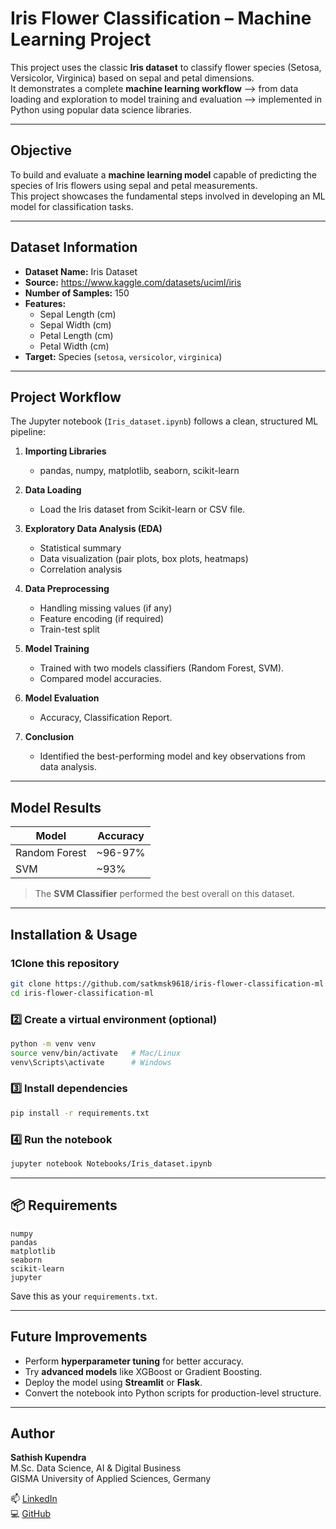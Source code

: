 # Iris Flower Classification – Machine Learning Project

This project uses the classic **Iris dataset** to classify flower species (Setosa, Versicolor, Virginica) based on sepal and petal dimensions.  
It demonstrates a complete **machine learning workflow** 
—> from data loading and exploration to model training and evaluation 
—> implemented in Python using popular data science libraries.

---------

## Objective

To build and evaluate a **machine learning model** capable of predicting the species of Iris flowers using sepal and petal measurements.  
This project showcases the fundamental steps involved in developing an ML model for classification tasks.

---------

## Dataset Information

- **Dataset Name:** Iris Dataset  
- **Source:** https://www.kaggle.com/datasets/uciml/iris  
- **Number of Samples:** 150  
- **Features:**
  - Sepal Length (cm)  
  - Sepal Width (cm)  
  - Petal Length (cm)  
  - Petal Width (cm)  
- **Target:** Species (`setosa`, `versicolor`, `virginica`)

---------

## Project Workflow

The Jupyter notebook (`Iris_dataset.ipynb`) follows a clean, structured ML pipeline:

1. **Importing Libraries**
   - pandas, numpy, matplotlib, seaborn, scikit-learn

2. **Data Loading**
   - Load the Iris dataset from Scikit-learn or CSV file.

3. **Exploratory Data Analysis (EDA)**
   - Statistical summary  
   - Data visualization (pair plots, box plots, heatmaps)  
   - Correlation analysis  

4. **Data Preprocessing**
   - Handling missing values (if any)  
   - Feature encoding (if required)  
   - Train-test split  

5. **Model Training**
   - Trained with two models classifiers (Random Forest, SVM).  
   - Compared model accuracies.

6. **Model Evaluation**
   - Accuracy, Classification Report.

7. **Conclusion**
   - Identified the best-performing model and key observations from data analysis.

---------

## Model Results

| Model                | Accuracy |
|----------------------|-----------|
| Random Forest        | ~96-97% |
| SVM                  | ~93% |

> The **SVM Classifier** performed the best overall on this dataset.

---------

## Installation & Usage

### 1️Clone this repository
```bash
git clone https://github.com/satkmsk9618/iris-flower-classification-ml
cd iris-flower-classification-ml
```

### 2️⃣ Create a virtual environment (optional)
```bash
python -m venv venv
source venv/bin/activate   # Mac/Linux
venv\Scripts\activate      # Windows
```

### 3️⃣ Install dependencies
```bash
pip install -r requirements.txt
```

### 4️⃣ Run the notebook
```bash
jupyter notebook Notebooks/Iris_dataset.ipynb
```

---------

## 📦 Requirements

```
numpy
pandas
matplotlib
seaborn
scikit-learn
jupyter
```

Save this as your `requirements.txt`.

---------

## Future Improvements

- Perform **hyperparameter tuning** for better accuracy.  
- Try **advanced models** like XGBoost or Gradient Boosting.  
- Deploy the model using **Streamlit** or **Flask**.  
- Convert the notebook into Python scripts for production-level structure.

---------

## Author

**Sathish Kupendra**  
M.Sc. Data Science, AI & Digital Business  
GISMA University of Applied Sciences, Germany  

📫 [LinkedIn](www.linkedin.com/in/sathish-kupendra-bb0aa3296)  
💻 [GitHub](https://github.com/satkmsk9618)

